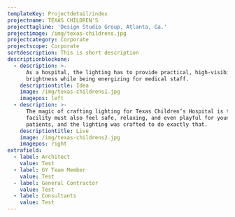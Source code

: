 ```yaml
---
templateKey: Projectdetail/index
projectname: TEXAS CHILDREN'S
projecttagline: 'Design Studio Group, Atlanta, Ga.'
projectimage: /img/texas-childrens.jpg
projectcategory: Corporate
projectscope: Corporate
sortdescription: This is short description
descriptionblockone:
  - description: >-
      As a hospital, the lighting has to provide practical, high-visibility
      brightness while being energizing for medical staff.
    descriptiontitle: Idea
    image: /img/texas-childrens1.jpg
    imagepos: left
  - description: >-
      The magic of crafting lighting for Texas Children’s Hospital is that the
      facility must also feel safe, relaxing, and even playful for young
      patients, and the lighting was crafted to do exactly that.
    descriptiontitle: Live
    image: /img/texas-childrens2.jpg
    imagepos: right
extrafield:
  - label: Architect
    value: Test
  - label: GY Team Member
    value: Test
  - label: General Contractor
    value: Test
  - label: Consultants
    value: Test
---
```


